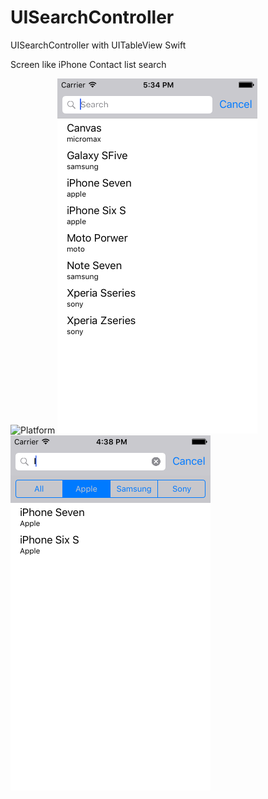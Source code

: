 # UISearchController
UISearchController with UITableView Swift

Screen like iPhone Contact list search

<img src="https://camo.githubusercontent.com/0ffde138998b72aab7bc949404cdbebebb4983a6/68747470733a2f2f636f636f61706f642d6261646765732e6865726f6b756170702e636f6d2f702f796f75747562652d696f732d706c617965722d68656c7065722f62616467652e706e67" alt="Platform" style="max-width:100%;">

<img src="https://github.com/sahuamit13/UISearchController/blob/master/Search%20Screen.png" alt="webview screen">
<img src="https://github.com/sahuamit13/UISearchController/blob/master/Search%20Screen-2.png" alt="webview screen">


